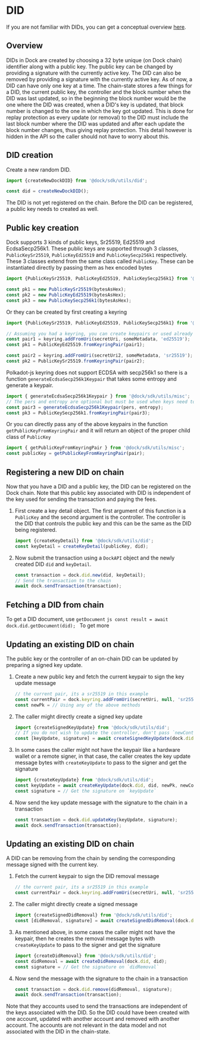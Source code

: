 # DID

If you are not familiar with DIDs, you can get a conceptual overview [here](./concepts_did.md).

## Overview
DIDs in Dock are created by choosing a 32 byte unique (on Dock chain) identifier along with a public key. The public key
can be changed by providing a signature with the currently active key. The DID can also be removed by providing a signature
with the currently active key. As of now, a DID can have only one key at a time.
The chain-state stores a few things for a DID, the current public key, the controller and the block number when the DID was
last updated, so in the beginning the block number would be the one where the DID was created, when a DID's key is updated,
that block number is changed to the one in which the key got updated. This is done for replay protection as every
update (or removal) to the DID must include the last block number where the DID was updated and after each update the block
number changes, thus giving replay protection. This detail however is hidden in the API so the caller should not have to worry
about this.

## DID creation
Create a new random DID.
```js
import {createNewDockDID} from '@dock/sdk/utils/did';

const did = createNewDockDID();
```

The DID is not yet registered on the chain. Before the DID can be registered, a public key needs to created as well.

## Public key creation
Dock supports 3 kinds of public keys, Sr25519, Ed25519 and EcdsaSecp256k1. These public keys are supported
through 3 classes, `PublicKeySr25519`, `PublicKeyEd25519` and `PublicKeySecp256k1` respectively. These 3 classes
extend from the same class called `PublicKey`. These can be instantiated directly by passing them as hex encoded bytes
```js
import {PublicKeySr25519, PublicKeyEd25519, PublicKeySecp256k1} from '@dock/sdk/api';

const pk1 = new PublicKeySr25519(bytesAsHex);
const pk2 = new PublicKeyEd25519(bytesAsHex);
const pk3 = new PublicKeySecp256k1(bytesAsHex);
```

Or they can be created by first creating a keyring
```js
import {PublicKeySr25519, PublicKeyEd25519, PublicKeySecp256k1} from '@dock/sdk/api';

// Assuming you had a keyring, you can create keypairs or used already created keypairs
const pair1 = keyring.addFromUri(secretUri, someMetadata, 'ed25519');
const pk1 = PublicKeyEd25519.fromKeyringPair(pair1);

const pair2 = keyring.addFromUri(secretUri2, someMetadata, 'sr25519');
const pk2 = PublicKeySr25519.fromKeyringPair(pair2);

```

Polkadot-js keyring does not support ECDSA with secp256k1 so there is a function `generateEcdsaSecp256k1Keypair` that
takes some entropy and generate a keypair.
```js
import { generateEcdsaSecp256k1Keypair } from '@dock/sdk/utils/misc';
// The pers and entropy are optional but must be used when keys need to be deterministic
const pair3 = generateEcdsaSecp256k1Keypair(pers, entropy);
const pk3 = PublicKeySecp256k1.fromKeyringPair(pair3);
```

Or you can directly pass any of the above keypairs in the function `getPublicKeyFromKeyringPair` and it will return an
object of the proper child class of `PublicKey`
```js
import { getPublicKeyFromKeyringPair } from '@dock/sdk/utils/misc';
const publicKey = getPublicKeyFromKeyringPair(pair);
```

## Registering a new DID on chain
Now that you have a DID and a public key, the DID can be registered on the Dock chain. Note that this public key associated
with DID is independent of the key used for sending the transaction and paying the fees.
1. First create a key detail object. The first argument of this function is a `PublicKey` and the second argument is
the controller. The controller is the DID that controls the public key and this can be the same as the DID being
registered.
    ```js
    import {createKeyDetail} from '@dock/sdk/utils/did';
    const keyDetail = createKeyDetail(publicKey, did);
    ```
1. Now submit the transaction using a `DockAPI` object and the newly created DID `did` and `keyDetail`.
    ```js
    const transaction = dock.did.new(did, keyDetail);
    // Send the transaction to the chain
    await dock.sendTransaction(transaction);
    ```

## Fetching a DID from chain
To get a DID document, use `getDocument`
    ```js
    const result = await dock.did.getDocument(did);
    ```
To get more

## Updating an existing DID on chain
The public key or the controller of an on-chain DID can be updated by preparing a signed key update.
1. Create a new public key and fetch the current keypair to sign the key update message
    ```js
    // the current pair, its a sr25519 in this example
    const currentPair = dock.keyring.addFromUri(secretUri, null, 'sr25519');
    const newPk = // Using any of the above methods
    ```
1. The caller might directly create a signed key update
    ```js
    import {createSignedKeyUpdate} from '@dock/sdk/utils/did';
    // If you do not wish to update the controller, don't pass `newController`
    const [keyUpdate, signature] = await createSignedKeyUpdate(dock.did, did, newPk, currentPair, newController);
    ```
1. In some cases the caller might not have the keypair like a hardware wallet or a remote signer, in that case, the caller
creates the key update message bytes with `createKeyUpdate` to pass to the signer and get the signature
    ```js
    import {createKeyUpdate} from '@dock/sdk/utils/did';
    const keyUpdate = await createKeyUpdate(dock.did, did, newPk, newController);
    const signature = // Get the signature on `keyUpdate`
    ```
1. Now send the key update message with the signature to the chain in a transaction
    ```js
    const transaction = dock.did.updateKey(keyUpdate, signature);
    await dock.sendTransaction(transaction);
    ```

## Updating an existing DID on chain
A DID can be removing from the chain by sending the corresponding message signed with the current key.
1. Fetch the current keypair to sign the DID removal message
    ```js
    // the current pair, its a sr25519 in this example
    const currentPair = dock.keyring.addFromUri(secretUri, null, 'sr25519');
    ```
1. The caller might directly create a signed message
    ```js
    import {createSignedDidRemoval} from '@dock/sdk/utils/did';
    const [didRemoval, signature] = await createSignedDidRemoval(dock.did, dockDID, currentPair);
    ```
1. As mentioned above, in some cases the caller might not have the keypair, then he creates the removal message bytes
with `createKeyUpdate` to pass to the signer and get the signature
    ```js
    import {createDidRemoval} from '@dock/sdk/utils/did';
    const didRemoval = await createDidRemoval(dock.did, did);
    const signature = // Get the signature on `didRemoval`
    ```
1. Now send the message with the signature to the chain in a transaction
   ```js
   const transaction = dock.did.remove(didRemoval, signature);
   await dock.sendTransaction(transaction);
   ```


Note that they accounts used to send the transactions are independent of the keys associated with the DID. So the DID could
have been created with one account, updated with another account and removed with another account. The accounts are not relevant
in the data model and not associated with the DID in the chain-state.
